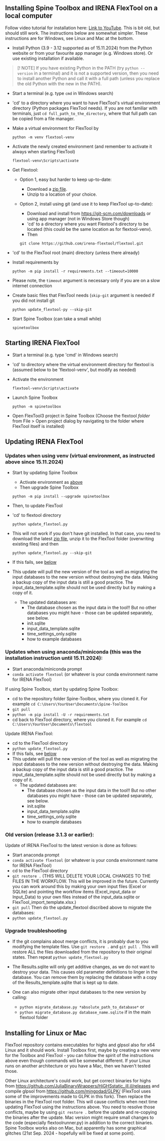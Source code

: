 ## Installing Spine Toolbox and IRENA FlexTool on a local computer

Follow video tutorial for installation here: [Link to YouTube](https://youtu.be/N3qB0rzxPYw). This is bit old, but should still work. The instructions below are somewhat simpler. These instructions are for Windows, see Linux and Mac at the bottom.

- Install Python (3.9 - 3.12 supported as of 15.11.2024) from the Python website or from your favourite app manager (e.g. Windows store). Or use existing installation if available.

> [! NOTE]
> If you have existing Python in the PATH (try `python --version` in a terminal) and it is not a supported version, then you need to install another Python and call it with a full path (unless you replace the old Python with the new in the PATH).

- Start a terminal (e.g. type `cmd` in Windows search)
- 'cd' to a directory where you want to have FlexTool's virtual environment directory (Python packages FlexTool needs). If you are not familiar with terminals, just `cd full_path_to_the_directory`, where that full path can be copied from a file manager.
- Make a virtual environment for FlexTool by

    ```shell
    python -m venv flextool-venv
    ```

- Activate the newly created environment (and remember to activate it always when starting FlexTool)

    ```shell
    flextool-venv\Scripts\activate
    ```

- Get Flextool:
  - Option 1, easy but harder to keep up-to-date:
    - Download a [zip file](https://github.com/irena-flextool/flextool/archive/refs/heads/master.zip).
    - Unzip to a location of your choice.
  - Option 2, install using git (and use it to keep FlexTool up-to-date):
    - Download and install from https://git-scm.com/downloads or using app manager (not in Windows Store though)
    - 'cd' to a directory where you want Flextool's directory to be located (this could be the same location as for flextool-venv).
    - Then

    ```shell
    git clone https://github.com/irena-flextool/flextool.git
    ```

- 'cd' to the FlexTool root (main) directory (unless there already)
- Install requirements by

    ```shell
    python -m pip install -r requirements.txt --timeout=10000
    ```

- Please note, the `timeout` argument is necessary only if you are on a slow internet connection
- Create basic files that FlexTool needs (`skip-git` argument is needed if you did not install git

    ```shell
    python update_flextool-py --skip-git
    ```

- Start Spine Toolbox (can take a small while)

    ```shell
    spinetoolbox
    ```

## Starting IRENA FlexTool

- Start a terminal (e.g. type 'cmd' in Windows search)
- 'cd' to directory where the virtual environment directory for flextool is (assumed below to be 'flextool-venv', but modify as needed)
- Activate the environment

    ```shell
    flextool-venv\Scripts\activate
    ```

- Launch Spine Toolbox

    ```shell
    python -m spinetoolbox
    ```

- Open FlexTool3 project in Spine Toolbox (Choose the flextool *folder* from File > Open project dialog by navigating to the folder where FlexTool itself is installed)

## Updating IRENA FlexTool

### Updates when using venv (virtual environment, as instructed above since 15.11.2024)

- Start by updating Spine Toolbox
  - Activate environment as [above](#starting-irena-flextool)
  - Then upgrade Spine Toolbox

   ```Shell
   python -m pip install --upgrade spinetoolbox
   ```


- Then, to update FlexTool
- 'cd' to flextool directory

   ```Shell
   python update_flextool.py
   ```

- This will not work if you don't have git installed. In that case, you need to download the latest [zip file](https://github.com/irena-flextool/flextool/archive/refs/heads/master.zip), unzip it to the FlexTool folder (overwriting existing files) and then
  
   ```Shell
   python update_flextool.py --skip-git
   ```

- If this fails, see [below](#upgrade-troubleshooting)
- This update will pull the new version of the tool as well as migrating the input databases to the new version without destroying the data. Making a backup copy of the input data is still a good practice. The input_data_template.sqlite should not be used directly but by making a copy of it. 
    - The updated databases are: 
        - The database chosen as the input data in the tool!! But no other databases you might have - those can be updated separately, see below.
        - init.sqlite
        - input_data_template.sqlite
        - time_settings_only.sqlite
        - how to example databases


### Updates when using anaconda/miniconda (this was the installation instruction until 15.11.2024):

- Start anaconda/miniconda prompt
- `conda activate flextool` (or whatever is your conda environment name for IRENA FlexTool)

If using Spine Toolbox, start by updating Spine Toolbox:

- cd to the repository folder Spine-Toolbox, where you cloned it. 
For example `cd C:\Users\YourUser\Documents\Spine-Toolbox`
- `git pull`
- `python -m pip install -U -r requirements.txt`
- cd back to FlexTool directory, where you cloned it. 
For example `cd C:\Users\YourUser\Documents\flextool`

Update IRENA FlexTool:

- cd to the FlexTool directory
- `python update_flextool.py`
- If this fails, see [below](#upgrade-troubleshooting)
- This update will pull the new version of the tool as well as migrating the input databases to the new version without destroying the data. Making a backup copy of the input data is still a good practice. The input_data_template.sqlite should not be used directly but by making a copy of it. 
    - The updated databases are: 
        - The database chosen as the input data in the tool!! But no other databases you might have - those can be updated separately, see below.
        - init.sqlite
        - input_data_template.sqlite
        - time_settings_only.sqlite
        - how to example databases

### Old version (release 3.1.3 or earlier):
Update of IRENA FlexTool to the latest version is done as follows:

- Start anaconda prompt
- `conda activate flextool` (or whatever is your conda environment name for IRENA FlexTool)
- cd to the FlexTool directory
- `git restore .` (THIS WILL DELETE YOUR LOCAL CHANGES TO THE FILES IN THE WORKFLOW. This will be improved in the future. Currently you can work around this by making your own input files (Excel or SQLite) and pointing the workflow items (Excel_input_data or Input_Data) to your own files instead of the input_data.sqlite or FlexTool_import_template.xlsx.) 
- `git pull`
Then do the update_flextool discribed above to migrate the databases:
- `python update_flextool.py`

### Upgrade troubleshooting

- If the git complains about merge conflicts, it is probably due to you modifying the template files. Use `git restore .`  and `git pull `. This will restore ALL the files downloaded from the repository to their original states. Then repeat `python update_flextool.py`
- The Results.sqlite will only get additive changes, as we do not want to destroy your data. This causes old parameter definitions to linger in the database. You can remove them by replacing the database with a copy of the Results_template.sqlite that is kept up to date.

- One can also migrate other input databases to the new version by calling:
    - `python migrate_database.py *absolute_path_to_database*` or
    - `python migrate_database.py database_name.sqlite` if in the main flextool folder

## Installing for Linux or Mac

FlexTool repository contains executables for highs and glpsol also for x64 Linux and it should work. Install Toolbox first, maybe by creating a new venv for the Toolbox and FlexTool - you can follow the spirit of the instructions above even though commands will be somewhat different. If your Linux runs on another architecture or you have a Mac, then we haven't tested those. 

Other Linux architecture's could work, but get correct binaries for highs from https://github.com/JuliaBinaryWrappers/HiGHSstatic_jll.jl/releases and compile glpsol from https://github.com/mingodad/GLPK/ (FlexTool uses some of the improvements made to GLPK in this fork). Then replace the binaries in the FlexTool root folder. This will cause conflicts when next time updating FlexTool using the instructions above. You need to resolve those conflicts, maybe by using `git restore .` before the update and re-copying the binaries after the update. Mac version might require small changes to the code (especially flextoolrunner.py) in addition to the correct binaries. Spine Toolbox works also on Mac, but apparently has some graphical glitches (21st Sep. 2024 - hopefully will be fixed at some point).
